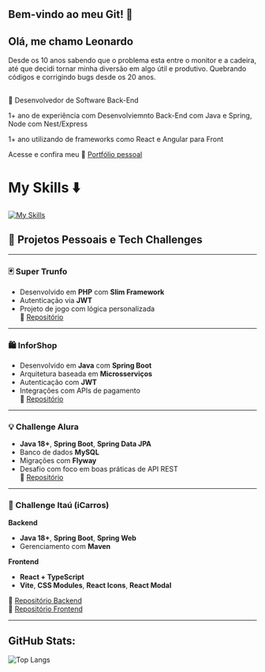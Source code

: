 ##  Bem-vindo ao meu Git! 👋

## Olá, me chamo Leonardo
Desde os 10 anos sabendo que o problema esta entre o monitor e a cadeira, até que decidi tornar minha diversão em algo útil e produtivo. Quebrando códigos e corrigindo bugs desde os 20 anos.


##

💼
Desenvolvedor de Software Back-End
<p> 1+ ano de experiência com Desenvolviemnto Back-End com Java e Spring, Node com Nest/Express</p>
<p> 1+ ano utilizando de frameworks como React e Angular para Front</p>

Acesse e confira meu 📄 [Portfólio pessoal](https://leogbarros.github.io/portfolio/)
 # My Skills ⬇️    

[![My Skills](https://skillicons.dev/icons?i=java,spring,nodejs,typescript,kafka,aws,postgresql,mysql,docker,mongodb)](https://skillicons.dev)

## 🚀 Projetos Pessoais e Tech Challenges

---

### 🃏 Super Trunfo

- Desenvolvido em **PHP** com **Slim Framework**  
- Autenticação via **JWT**  
- Projeto de jogo com lógica personalizada  
🔗 [Repositório](https://github.com/LeoGBarros/SuperTrunfo)

---

### 🛍️ InforShop

- Desenvolvido em **Java** com **Spring Boot**  
- Arquitetura baseada em **Microsserviços**  
- Autenticação com **JWT**  
- Integrações com APIs de pagamento  
🔗 [Repositório](https://github.com/LeoGBarros/inforShop)

---

### 💡 Challenge Alura

- **Java 18+**, **Spring Boot**, **Spring Data JPA**  
- Banco de dados **MySQL**  
- Migrações com **Flyway**  
- Desafio com foco em boas práticas de API REST  
🔗 [Repositório](https://github.com/LeoGBarros/challenge_alura)

---

### 🚗 Challenge Itaú (iCarros)

**Backend**  
- **Java 18+**, **Spring Boot**, **Spring Web**  
- Gerenciamento com **Maven**

**Frontend**  
- **React + TypeScript**  
- **Vite**, **CSS Modules**, **React Icons**, **React Modal**

🔗 [Repositório Backend](https://github.com/LeoGBarros/CGMV_BACK)  
🔗 [Repositório Frontend](https://github.com/LeoGBarros/CGMV)

---





##


## GitHub Stats:

  


![Top Langs](https://github-readme-stats.vercel.app/api/top-langs/?username=LeoGBarros&layout=compact&theme=dark)
